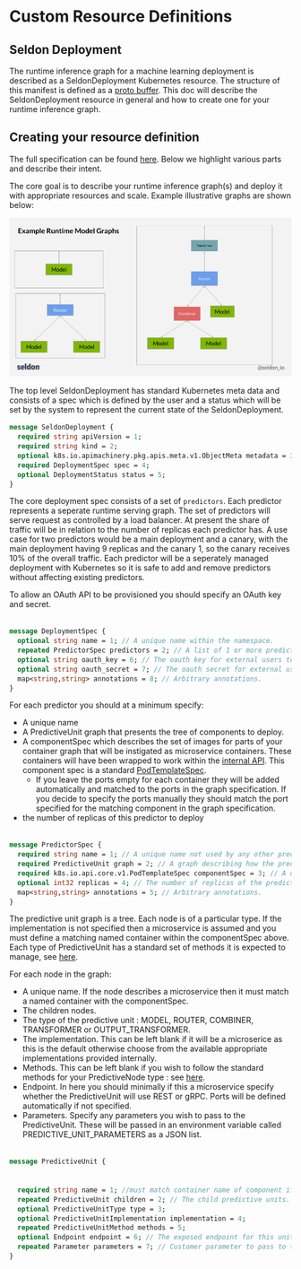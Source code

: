 # Custom Resource Definitions

## Seldon Deployment

The runtime inference graph for a machine learning deployment is described as a SeldonDeployment Kubernetes resource. The structure of this manifest is defined as a [proto buffer](../reference/seldon-deployment.md). This doc will describe the SeldonDeployment resource in general and how to create one for your runtime inference graph.

## Creating your resource definition

The full specification can be found [here](../reference/seldon-deployment.md). Below we highlight various parts and describe their intent.

The core goal is to describe your runtime inference graph(s) and deploy it with appropriate resources and scale. Example illustrative graphs are shown below:

![graph](../reference/graph.png)

The top level SeldonDeployment has standard Kubernetes meta data and consists of a spec which is defined by the user and a status which will be set by the system to represent the current state of the SeldonDeployment.

```proto
message SeldonDeployment {
  required string apiVersion = 1;
  required string kind = 2;
  optional k8s.io.apimachinery.pkg.apis.meta.v1.ObjectMeta metadata = 3;
  required DeploymentSpec spec = 4;
  optional DeploymentStatus status = 5;
}
```

The core deployment spec consists of a set of ```predictors```. Each predictor represents a seperate runtime serving graph. The set of predictors will serve request as controlled by a load balancer. At present the share of traffic will be in relation to the number of replicas each predictor has. A use case for two predictors would be a main deployment and a canary, with the main deployment having 9 replicas and the canary 1, so the canary receives 10% of the overall traffic. Each predictor will be a seperately managed deployment with Kubernetes so it is safe to add and remove predictors without affecting existing predictors.

To allow an OAuth API to be provisioned you should specify an OAuth key and secret.

```proto

message DeploymentSpec {
  optional string name = 1; // A unique name within the namespace.
  repeated PredictorSpec predictors = 2; // A list of 1 or more predictors describing runtime machine learning deployment graphs.
  optional string oauth_key = 6; // The oauth key for external users to use this deployment via an API.
  optional string oauth_secret = 7; // The oauth secret for external users to use this deployment via an API.
  map<string,string> annotations = 8; // Arbitrary annotations.
}

```

For each predictor you should at a minimum specify:

 * A unique name
 * A PredictiveUnit graph that presents the tree of components to deploy.
 * A componentSpec which describes the set of images for parts of your container graph that will be instigated as microservice containers. These containers will have been wrapped to work within the [internal API](../reference/internal-api.md). This component spec is a standard [PodTemplateSpec](https://kubernetes.io/docs/api-reference/extensions/v1beta1/definitions/#_v1_podtemplatespec).
     * If you leave the ports empty for each container they will be added automatically and matched to the ports in the graph specification. If you decide to specify the ports manually they should match the port specified for the matching component in the graph specification.
 * the number of replicas of this predictor to deploy

```proto

message PredictorSpec {
  required string name = 1; // A unique name not used by any other predictor in the deployment.
  required PredictiveUnit graph = 2; // A graph describing how the predictive units are connected together.
  required k8s.io.api.core.v1.PodTemplateSpec componentSpec = 3; // A description of the set of containers used by the graph. One for each microservice defined in the graph.
  optional int32 replicas = 4; // The number of replicas of the predictor to create.
  map<string,string> annotations = 5; // Arbitrary annotations.
}

```

The predictive unit graph is a tree. Each node is of a particular type. If the implementation is not specified then a microservice is assumed and you must define a matching named container within the componentSpec above. Each type of PredictiveUnit has a standard set of methods it is expected to manage, see [here](../reference/seldon-deployment.md). 

For each node in the graph:

 * A unique name. If the node describes a microservice then it must match a named container with the componentSpec.
 * The children nodes.
 * The type of the predictive unit : MODEL, ROUTER, COMBINER, TRANSFORMER or OUTPUT_TRANSFORMER.
 * The implementation. This can be left blank if it will be a microserice as this is the default otherwise choose from the available appropriate implementations provided internally.
 * Methods. This can be left blank if you wish to follow the standard methods for your PredictiveNode type : see [here](../reference/seldon-deployment.md). 
 * Endpoint. In here you should minimally if this a microservice specify whether the PredictiveUnit will use REST or gRPC. Ports will be defined automatically if not specified.
 * Parameters. Specify any parameters you wish to pass to the PredictiveUnit. These will be passed in an environment variable called PREDICTIVE_UNIT_PARAMETERS as a JSON list.

```proto

message PredictiveUnit {


  required string name = 1; //must match container name of component if no implementation
  repeated PredictiveUnit children = 2; // The child predictive units.
  optional PredictiveUnitType type = 3;
  optional PredictiveUnitImplementation implementation = 4;
  repeated PredictiveUnitMethod methods = 5;
  optional Endpoint endpoint = 6; // The exposed endpoint for this unit.
  repeated Parameter parameters = 7; // Customer parameter to pass to the unit.
}


```
